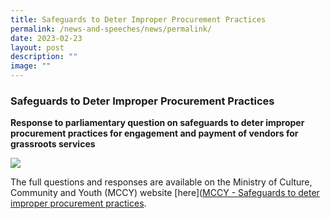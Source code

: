 ```yaml
---
title: Safeguards to Deter Improper Procurement Practices
permalink: /news-and-speeches/news/permalink/
date: 2023-02-23
layout: post
description: ""
image: ""
---
```

### Safeguards to Deter Improper Procurement Practices
**Response to parliamentary question on safeguards to deter improper procurement practices for engagement and payment of vendors for grassroots services**

![](/images/NewsRoom/Parliament%20House.jpg)

The full questions and responses are available on the Ministry of Culture, Community and Youth (MCCY) website [here]([MCCY - Safeguards to deter improper procurement practices](https://www.mccy.gov.sg/about-us/news-and-resources/parliamentary-matters/2023/Feb/Safeguards-to-deter-improper-procurement-practices).